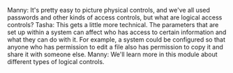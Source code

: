 Manny: It's pretty easy to picture physical controls, and we've all used passwords and other kinds of access controls, but what are logical access controls?  Tasha: This gets a little more technical. The parameters that are set up within a system can affect who has access to certain information and what they can do with it. For example, a system could be configured so that anyone who has permission to edit a file also has permission to copy it and share it with someone else.  Manny: We'll learn more in this module about different types of logical controls.  